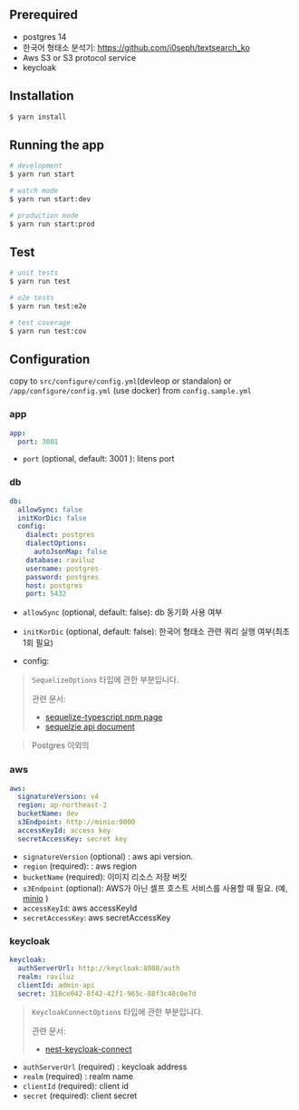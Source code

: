 ## Prerequired

- postgres 14
- 한국어 형태소 분석기: https://github.com/i0seph/textsearch_ko
- Aws S3 or S3 protocol service
- keycloak

## Installation

```bash
$ yarn install
```

## Running the app

```bash
# development
$ yarn run start

# watch mode
$ yarn run start:dev

# production mode
$ yarn run start:prod
```

## Test

```bash
# unit tests
$ yarn run test

# e2e tests
$ yarn run test:e2e

# test coverage
$ yarn run test:cov
```


## Configuration
 copy to `src/configure/config.yml`(devleop or standalon) or `/app/configure/config.yml` (use docker) from `config.sample.yml`

### app
```yaml
app:
  port: 3001
```
 * `port` (optional, default: 3001 ): litens port

### db
```yaml
db:
  allowSync: false
  initKorDic: false
  config: 
    dialect: postgres
    dialectOptions:
      autoJsonMap: false
    database: raviluz
    username: postgres
    password: postgres
    host: postgres
    port: 5432
```
 * `allowSync` (optional, default: false): db 동기화 사용 여부
 * `initKorDic` (optional, default: false): 한국어 형태소 관련 쿼리 실행 여부(최초 1회 필요)

 * config: 
  
  > `SequelizeOptions` 타입에 관한 부분입니다.
  >
  > 관련 문서: 
  >  * [sequelize-typescript npm page](https://www.npmjs.com/package/sequelize-typescript#configuration)
  > * [sequelzie api document](https://sequelize.org/v6/class/src/sequelize.js~Sequelize.html#instance-constructor-constructor)

 > Postgres 이외의 

### aws
```yaml
aws:
  signatureVersion: v4
  region: ap-northeast-2
  bucketName: dev
  s3Endpoint: http://minio:9000
  accessKeyId: access key
  secretAccessKey: secret key
```

 * `signatureVersion` (optional) : aws api version.
 * `region` (required): : aws region
 * `bucketName` (required): 이미지 리소스 저장 버킷
 * `s3Endpoint`  (optional): AWS가 아닌 셀프 호스트 서비스를 사용할 때 필요. (예, [minio](https://min.io/) )
 * `accessKeyId`: aws accessKeyId
 * `secretAccessKey`: aws secretAccessKey

### keycloak
```yaml
keycloak:
  authServerUrl: http://keycloak:8080/auth
  realm: raviluz
  clientId: admin-api
  secret: 318ce042-8f42-42f1-965c-88f3c48c0e7d
```
 > `KeycloakConnectOptions` 타입에 관한 부분입니다.
 >
 > 관련 문서: 
 > * [nest-keycloak-connect](https://www.npmjs.com/package/nest-keycloak-connect#user-content-configuration-options)


 * `authServerUrl` (required) : keycloak address
 * `realm` (required) : realm name
 * `clientId` (required): client id
 * `secret` (required): client secret

